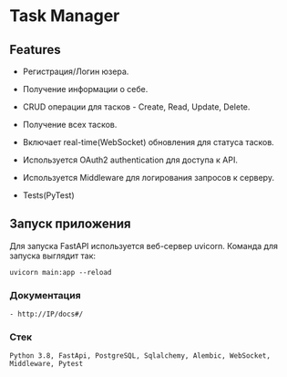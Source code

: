 # Task Manager

## Features

- Регистрация/Логин юзера.
- Получение информации о себе.

- CRUD операции для тасков - Create, Read, Update, Delete.
- Получение всех тасков.
- Включает real-time(WebSocket) обновления для статуса тасков.
- Используется OAuth2 authentication для доступа к API.
- Используется Middleware для логирования запросов к серверу.
- Tests(PyTest)

## Запуск приложения
Для запуска FastAPI используется веб-сервер uvicorn. Команда для запуска выглядит так:  
```
uvicorn main:app --reload
```

### Документация
```
- http://IP/docs#/
```

### Стек
```
Python 3.8, FastApi, PostgreSQL, Sqlalchemy, Alembic, WebSocket, Middleware, Pytest
```
